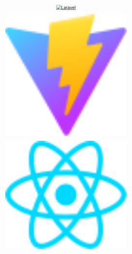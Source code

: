 <p align="center"><a href="https://laravel.com" target="_blank"><img src="https://raw.githubusercontent.com/laravel/art/master/logo-lockup/5%20SVG/2%20CMYK/1%20Full%20Color/laravel-logolockup-cmyk-red.svg" width="400" alt="Laravel"></a></p>
<p align="center"><a href="https://vitejs.dev/" target="_blank"><img src="react\public\vite.svg" width="400" alt="Vite"></a></p>
<p align="center"><a href="https://react.dev/" target="_blank"><img src="react\src\assets\react.svg" width="400" alt="React"></a></p>
